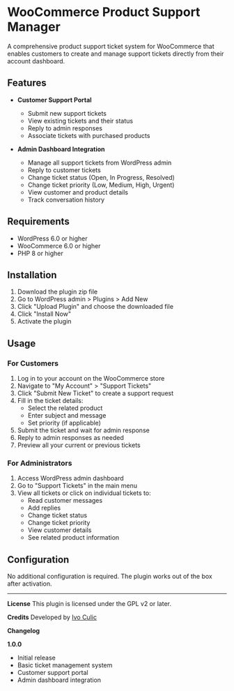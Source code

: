 # WooCommerce Product Support Manager

A comprehensive product support ticket system for WooCommerce that enables customers to create and manage support tickets directly from their account dashboard.

## Features

- **Customer Support Portal**

  - Submit new support tickets
  - View existing tickets and their status
  - Reply to admin responses
  - Associate tickets with purchased products

- **Admin Dashboard Integration**
  - Manage all support tickets from WordPress admin
  - Reply to customer tickets
  - Change ticket status (Open, In Progress, Resolved)
  - Change ticket priority (Low, Medium, High, Urgent)
  - View customer and product details
  - Track conversation history

## Requirements

- WordPress 6.0 or higher
- WooCommerce 6.0 or higher
- PHP 8 or higher

## Installation

1. Download the plugin zip file
2. Go to WordPress admin > Plugins > Add New
3. Click "Upload Plugin" and choose the downloaded file
4. Click "Install Now"
5. Activate the plugin

## Usage

### For Customers

1. Log in to your account on the WooCommerce store
2. Navigate to "My Account" > "Support Tickets"
3. Click "Submit New Ticket" to create a support request
4. Fill in the ticket details:
   - Select the related product
   - Enter subject and message
   - Set priority (if applicable)
5. Submit the ticket and wait for admin response
6. Reply to admin responses as needed
7. Preview all your current or previous tickets

### For Administrators

1. Access WordPress admin dashboard
2. Go to "Support Tickets" in the main menu
3. View all tickets or click on individual tickets to:
   - Read customer messages
   - Add replies
   - Change ticket status
   - Change ticket priority
   - View customer details
   - See related product information

## Configuration

No additional configuration is required. The plugin works out of the box after activation.

---

**License**
This plugin is licensed under the GPL v2 or later.

**Credits**
Developed by [Ivo Culic](https://ivoculic.dev)

**Changelog**

**1.0.0**

- Initial release
- Basic ticket management system
- Customer support portal
- Admin dashboard integration
